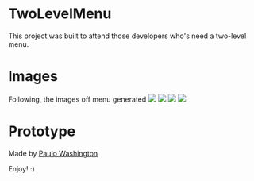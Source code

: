 # TwoLevelMenu

This project was built to attend those developers who's need a two-level menu.

# Images

Following, the images off menu generated
![](/images/Screenshot_1.png)
![](/images/Screenshot_2.png)
![](/images/Screenshot_3.png)
![](/images/Screenshot_4.png)

# Prototype
Made by [Paulo Washington](https://www.behance.net/paulowashington)

Enjoy! :)
